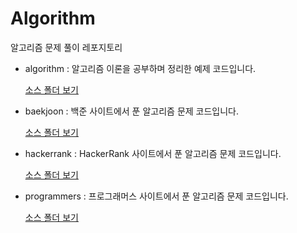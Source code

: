 # Algorithm
알고리즘 문제 풀이 레포지토리


- algorithm : 알고리즘 이론을 공부하며 정리한 예제 코드입니다.

  [소스 폴더 보기](https://github.com/taewonMin/Algorithm/tree/master/algorithm/src)
  
- baekjoon : 백준 사이트에서 푼 알고리즘 문제 코드입니다.

  [소스 폴더 보기](https://github.com/taewonMin/Algorithm/tree/master/baekjoon/src/problem)
  
- hackerrank : HackerRank 사이트에서 푼 알고리즘 문제 코드입니다.

  [소스 폴더 보기](https://github.com/taewonMin/Algorithm/tree/master/hackerrank)
  
- programmers : 프로그래머스 사이트에서 푼 알고리즘 문제 코드입니다.

  [소스 폴더 보기](https://github.com/taewonMin/Algorithm/tree/master/programmers/src)
